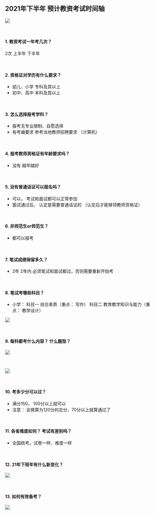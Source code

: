 ##  2021年下半年  预计教资考试时间轴

![](https://img2020.cnblogs.com/blog/2113686/202107/2113686-20210729112602425-439027651.png)

</br>

####  1.  教资考试一年考几次？

2次  上半年   下半年

</br>

####  2.  资格证对学历有什么要求？
* 幼儿、小学     专科及其以上
* 初中、高中     本科及其以上

</br>

####  3.  怎么选择报考学科？
* 报考无专业限制、自愿选择
* 有考编要求     参考当地教师招聘要求   （计算机）

</br>

####  4.  报考教师资格证有年龄要求吗？
* 没有   越早越好

</br>

####  5.  没有普通话证可以报名吗？
* 可以， 考试和面试都可以正常参加
* 面试通过后， 认定是需要普通话证的   （认定后才能够领教师资格证）

</br>

####  6.  非师范生or师范生？
* 都可以报考

</br>

####  7.  笔试成绩保留多久？
* 2年   2年内 必须笔试和面试都过，否则需要重新开始考

</br>

####  8.  笔试考哪些科目？
* 小学： 科目一   综合素质（重点： 写作）   科目二    教育教学知识与能力（重点： 教学设计）

![](https://img2020.cnblogs.com/blog/2113686/202107/2113686-20210729114234690-895773124.png)

</br>

####  9.  每科都考什么内容？ 什么题型？
![](https://img2020.cnblogs.com/blog/2113686/202107/2113686-20210729114419230-807831758.png)

</br>

![](https://img2020.cnblogs.com/blog/2113686/202107/2113686-20210729114547172-1733608852.png)


</br>

####  10.  考多少分可以过？
* 满分150， 100分以上就可以
* 注意： 会换算为120分的总分，70分以上就算通过了

</br>

####  11.  各省难度如何？ 考试有差别吗？
* 全国统考。试卷一样、难度一样

</br>

####  12.  21年下班年有什么新变化？
![](https://img2020.cnblogs.com/blog/2113686/202107/2113686-20210729115834467-1044357031.png)

</br>

####  13.  如何有效备考？
![](https://img2020.cnblogs.com/blog/2113686/202107/2113686-20210729115353914-841942104.png)
